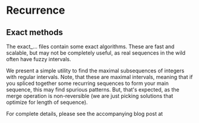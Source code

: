 # Recurrence

## Exact methods

The exact_... files contain some exact algorithms. These are fast and scalable, but may not be completely useful, as real sequences in the wild often have fuzzy intervals.

We present a simple utility to find the maximal subsequences of integers with regular intervals. Note, that these are maximal intervals, meaning that if you spliced together some recurring sequences to form your main sequence, this may find spurious patterns. But, that's expected, as the merge operation is non-reversible (we are just picking solutions that optimize for length of sequence).

For complete details, please see the accompanying blog post at <LINK>


